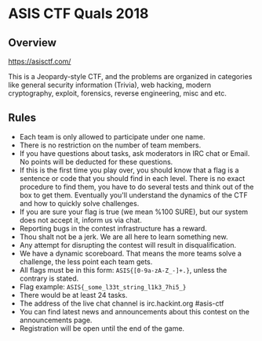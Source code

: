 # ASIS CTF Quals 2018

## Overview
>>>
https://asisctf.com/

This is a Jeopardy-style CTF, and the problems are organized in categories like general security information (Trivia), web hacking, modern cryptography, exploit, forensics, reverse engineering, misc and etc.
>>>

## Rules
* Each team is only allowed to participate under one name.
* There is no restriction on the number of team members.
* If you have questions about tasks, ask moderators in IRC chat or Email. No points will be deducted for these questions.
* If this is the first time you play over, you should know that a flag is a sentence or code that you should find in each level. There is no exact procedure to find them, you have to do several tests and think out of the box to get them. Eventually you'll understand the dynamics of the CTF and how to quickly solve challenges.
* If you are sure your flag is true (we mean %100 SURE), but our system does not accept it, inform us via chat.
* Reporting bugs in the contest infrastructure has a reward.
* Thou shalt not be a jerk. We are all here to learn something new.
* Any attempt for disrupting the contest will result in disqualification.
* We have a dynamic scoreboard. That means the more teams solve a challenge, the less point each team gets.
* All flags must be in this form: `ASIS{[0-9a-zA-Z_-]+.}`, unless the contrary is stated.
* Flag example: `ASIS{_some_l33t_string_l1k3_7hi5_}`
* There would be at least 24 tasks.
* The address of the live chat channel is irc.hackint.org #asis-ctf
* You can find latest news and announcements about this contest on the announcements page.
* Registration will be open until the end of the game.
